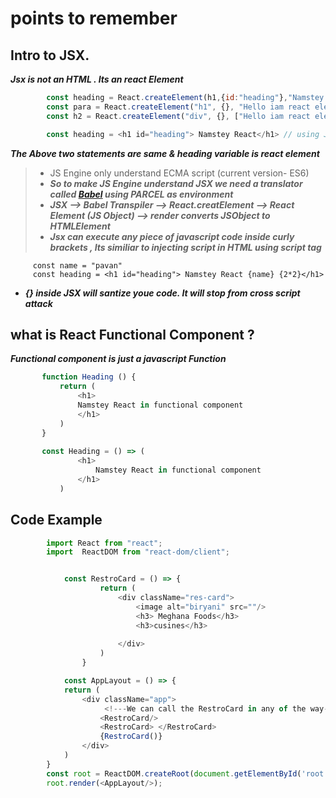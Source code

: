 # points to remember 

##  Intro to JSX.
***Jsx is not an HTML . Its an react Element***
```javascript
        const heading = React.createElement(h1,{id:"heading"},"Namstey React"); // using  react create Element
        const para = React.createElement("h1", {}, "Hello iam react elemnt"); 
        const h2 = React.createElement("div", {}, ["Hello iam react elemnt", para]); //using array of elements

        const heading = <h1 id="heading"> Namstey React</h1> // using JSX
```
***The Above two statements are same & heading variable is react element***

 >- JS Engine only understand ECMA script (current version- ES6)
 >- ***So to make JS Engine understand JSX we need a translator called [Babel](https://babeljs.io/) using PARCEL as environment***
 >- ***JSX --> Babel Transpiler --> React.creatElement --> React Element (JS Object) --> render converts JSObject to HTMLElement***
 >- ***Jsx can execute any piece of javascript code  inside curly brackets , Its  similiar to injecting script in HTML using script tag***

         const name = "pavan"
         const heading = <h1 id="heading"> Namstey React {name} {2*2}</h1>

- ***{} inside JSX  will santize youe code. It will stop from cross script attack***

## what is React Functional Component ?
***Functional component is  just a javascript Function***
 ```javascript   
        function Heading () {
            return (
                <h1>
                Namstey React in functional component
                </h1>
            )
        }
        
        const Heading = () => (
                <h1>
                    Namstey React in functional component
                </h1>
            )
```

## Code Example

```javascript
        import React from "react";
        import  ReactDOM from "react-dom/client";


            const RestroCard = () => {
                    return (
                        <div className="res-card">
                            <image alt="biryani" src=""/>
                            <h3> Meghana Foods</h3>
                            <h3>cusines</h3>
                            
                        </div>
                    )
                }

            const AppLayout = () => {
            return (
                <div className="app"> 
                     <!---We can call the RestroCard in any of the way--->
                    <RestroCard/>
                    <RestroCard> </RestroCard>
                    {RestroCard()}
                </div>
            )
        }
        const root = ReactDOM.createRoot(document.getElementById('root'));
        root.render(<AppLayout/>);
```
